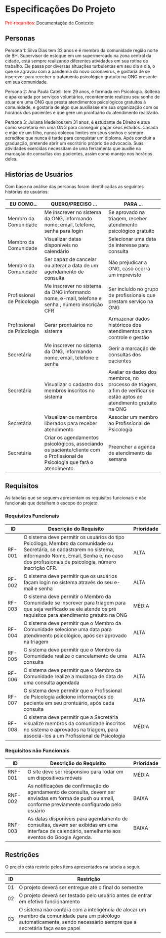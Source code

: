 # Especificações Do Projeto

<span style="color:red">Pré-requisitos: <a href="1-Contexto.md"> Documentação de Contexto</a></span>


## Personas

Persona 1: Silva Dias tem 32 anos e é membro da comunidade região norte de BH. Supervisor de estoque em um supermercado na zona central da cidade, está sempre realizando diferentes atividades em sua rotina de trabalho. Ele passa por diversas situações turbulentas em seu dia a dia, o que se agravou  com a pandemia do novo coronavírus, e gostaria de se inscrever para receber o tratamento psicológico gratuito na ONG presente em sua comunidade.

Persona 2: Ana Paula Catelli tem 29 anos, é formada em Psicologia. Solteira e apaixonada por serviços voluntários, recentemente realizou seu sonho de atuar em uma ONG que presta atendimentos psicológicos gratuitos à comunidade, e gostaria de algo que auxiliasse em sua organização com os horários dos pacientes e que gere um prontuário do atendimento realizado.

Persona 3: Juliana Medeiros tem 31 anos, é estudante de Direito e atua como secretária em uma ONG para conseguir pagar seus estudos. Casada e mãe de um filho, nunca colocou limites em seus sonhos e sempre acreditou que nunca é tarde para conquistar um diploma. Após concluir a graduação, pretende abrir um escritório próprio de advocacia. Suas atividades exercidas necessitam de uma ferramenta que auxilie na marcação de consultas dos pacientes, assim como manejo nos horários deles.


## Histórias de Usuários

Com base na análise das personas foram identificadas as seguintes histórias de usuários:

|EU COMO... | QUERO/PRECISO ...  |PARA ...                  |
|--------------------|------------------------------------|----------------------------------------|
|Membro da Comunidade | Me inscrever no sistema da ONG, informando nome, email, telefone, senha para login         | Se aprovado na triagem, receber atendimento psicológico gratuito              |
|Membro da Comunidade | Visualizar datas disponíveis no calendário         | Selecionar uma data de interesse para consulta       |
|Membro da Comunidade | Ser capaz de cancelar ou alterar a data de um agendamento de consulta     | Não prejudicar a ONG, caso ocorra um imprevisto              |
|Profissional de Psicologia | Me inscrever no sistema da ONG informando nome, e-mail, telefone e senha , número inscrição CFR    | Ser incluído no grupo de profissionais que prestam serviço na ONG |
|Profissional de Psicologia | Gerar prontuários no sistema               |Armazenar dados históricos dos atendimentos para controle e gestão|
|Secretária | Me inscrever no sistema da ONG, informando nome, email, telefone e senha              | Gerir a marcação de consultas dos pacientes |
|Secretária | Visualizar o cadastro dos membros inscritos no sistema   | Avaliar os dados dos membros, no processo de triagem, a fim de verificar se estão aptos ao atendimento gratuito na ONG|
|Secretária | Visualizar os membros liberados para receber atendimento  | Associar um membro ao Profissional de Psicologia |
|Secretária | Criar os agendamentos psicológicos, associando os paciente/cliente com o Profissional de Psicologia que fará o atendimento  | Preencher a agenda de atendimento da semana |

## Requisitos

As tabelas que se seguem apresentam os requisitos funcionais e não funcionais que detalham o escopo do projeto.

### Requisitos Funcionais

|ID     | Descrição do Requisito  |Prioridade |
|-------|-------------------------|----|
|RF-001| O sistema deve permitir os usuários do tipo Psicólogo, Membro da comunidade ou Secretária, se cadastrarem no  sistema, informando Nome, Email, Senha e, no caso dos  profissionais de psicologia, número inscrição CFR.| ALTA |  
|RF-002| O sistema deve permitir que os usuários façam login no sistema através do seu e-mail e senha  | ALTA |
|RF-003| O sistema deve permitir o Membro da Comunidade se inscrever para triagem para que seja verificado se ele atende os pré requisitos para atendimento gratuito na ONG| MÉDIA |
|RF-004| O sistema deve permitir que o Membro da Comunidade selecione uma data para atendimento psicológico, após ser aprovado na triagem  | ALTA |
|RF-005| O sistema deve permitir que o Membro da Comunidade realize o cancelamento de uma consulta | ALTA|
|RF-006| O sistema deve permitir que o Membro da Comunidade realize a mudança de data de uma consulta agendada | ALTA|
|RF-007| O sistema deve permitir que o Profissional de Psicologia adicione informações do paciente em seu prontuário, após cada consulta | ALTA |
|RF-008| O sistema deve permitir que a Secretária visualize membros da comunidade inscritos no sistema e aprovados na triagem, para associá-los a um Profissional de Psicologia | MÉDIA |

### Requisitos não Funcionais

|ID     | Descrição do Requisito  |Prioridade |
|-------|-------------------------|----|
|RNF-001| O site deve ser responsivo para rodar em um dispositivos móveis | MÉDIA | 
|RNF-002| As notificações de confirmação do agendamento de consulta, devem ser enviadas em forma de push ou email, conforme previamente configurado pelo usuário  | BAIXA | 
|RNF-003| As datas disponíveis para agendamento de consultas, devem ser exibidas em uma interface de calendário, semelhante aos eventos do Google Agenda. | BAIXA |

## Restrições

O projeto está restrito pelos itens apresentados na tabela a seguir.

|ID| Restrição                                             |
|--|-------------------------------------------------------|
|01| O projeto deverá ser entregue até o final do semestre |
|02| O projeto deverá ser testado pelo usuário antes de entrar em efetivo funcionamento  |
|03| O sistema não contará com a inteligência de alocar um membro da comunidade para um psicólogo automaticamente, sendo necessário sempre que a secretária faça esse papel  |
